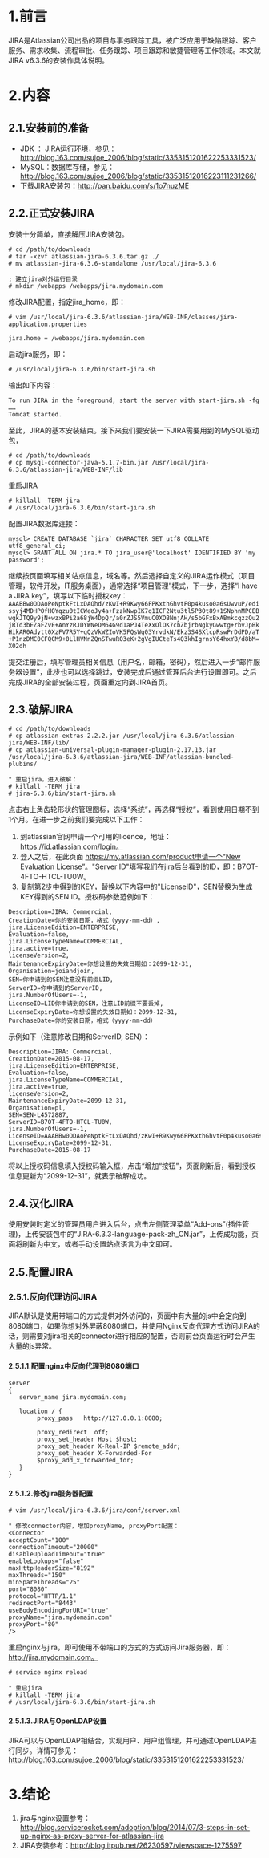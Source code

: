 # 1.前言
JIRA是Atlassian公司出品的项目与事务跟踪工具，被广泛应用于缺陷跟踪、客户服务、需求收集、流程审批、任务跟踪、项目跟踪和敏捷管理等工作领域。本文就JIRA v6.3.6的安装作具体说明。

# 2.内容
## 2.1.安装前的准备
- JDK ： JIRA运行环境，参见：http://blog.163.com/sujoe_2006/blog/static/3353151201622253331523/
- MySQL：数据库存储，参见：http://blog.163.com/sujoe_2006/blog/static/33531512016223111231266/
- 下载JIRA安装包：http://pan.baidu.com/s/1o7nuzME


## 2.2.正式安装JIRA
安装十分简单，直接解压JIRA安装包。
```shell
# cd /path/to/downloads
# tar -xzvf atlassian-jira-6.3.6.tar.gz ./
# mv atlassian-jira-6.3.6-standalone /usr/local/jira-6.3.6

; 建立jira对外运行目录
# mkdir /webapps /webapps/jira.mydomain.com
```

修改JIRA配置，指定jira_home，即：
```shell
# vim /usr/local/jira-6.3.6/atlassian-jira/WEB-INF/classes/jira-application.properties 

jira.home = /webapps/jira.mydomain.com
```

启动jira服务，即：
```shell
# /usr/local/jira-6.3.6/bin/start-jira.sh
```
输出如下内容：
```
To run JIRA in the foreground, start the server with start-jira.sh -fg
……
Tomcat started.
```

至此，JIRA的基本安装结束。接下来我们要安装一下JIRA需要用到的MySQL驱动包，
```shell
# cd /path/to/downloads
# cp mysql-connector-java-5.1.7-bin.jar /usr/local/jira-6.3.6/atlassian-jira/WEB-INF/lib
```

重启JIRA
```shell
# killall -TERM jira
# /usr/local/jira-6.3.6/bin/start-jira.sh
```

配置JIRA数据库连接：
```shell
mysql> CREATE DATABASE `jira` CHARACTER SET utf8 COLLATE utf8_general_ci;
mysql> GRANT ALL ON jira.* TO jira_user@'localhost' IDENTIFIED BY 'my password';
```

继续按页面填写相关站点信息，域名等。然后选择自定义的JIRA运作模式（项目管理，软件开发，IT服务桌面），通常选择“项目管理”模式，下一步，选择“I have a JIRA key”，填写以下临时授权key：
`AAABBw0ODAoPeNptkFtLxDAQhd/zKwI+R9Kwy66FPKxthGhvtF0p4kuso0a6sUwvuP/edissyj4MDHPOfHOYqzu0tICWeoJy4a+FzzkNwpIK7q1ICF2Ntu3tl5P3Ot89+1SNphnMPCEBwqkJTQ9y9jN+wzxBPi2a68jW4DpQr/a0rZJS5VmuC0XOBNnjAH/s5bGFxBxABmkcqzzQu2jRTd3bEZaFZvE+AnYzRJDYWNeDM64G9d1aPJ4TeXxOlOK7cbZbjrbNgkyGwwtg+rbvJpBkHikAR0Adytt0XzFV7R5Y+qQzVkWZIoVK5FQsWq03YrvdkN/Ekz3S4SXlcpRswPrDdPD/aT+P1nzDMC0CFQCM9+0LlHVNnZQnSTwuRO3eK+2gVgIUCteTs4Q3khIgrnsY64hxYB/d8bM=X02dh
`

提交注册后，填写管理员相关信息（用户名，邮箱，密码），然后进入一步“邮件服务器设置”，此步也可以选择跳过，安装完成后通过管理后台进行设置即可。之后完成JIRA的全部安装过程，页面重定向到JIRA首页。


## 2.3.破解JIRA
```shell
# cd /path/to/downloads
# cp atlassian-extras-2.2.2.jar /usr/local/jira-6.3.6/atlassian-jira/WEB-INF/lib/
# cp atlassian-universal-plugin-manager-plugin-2.17.13.jar /usr/local/jira-6.3.6/atlassian-jira/WEB-INF/atlassian-bundled-plubins/

" 重启jira，进入破解：
# killall -TERM jira
# jira-6.3.6/bin/start-jira.sh
```

点击右上角齿轮形状的管理图标，选择“系统”，再选择“授权”，看到使用日期不到1个月。在进一步之前我们要完成以下工作：
1. 到atlassian官网申请一个可用的licence，地址：https://id.atlassian.com/login。
2. 登入之后，在此页面 https://my.atlassian.com/product申请一个“New Evaluation License”。"Server ID"填写我们在jira后台看到的ID，即：B7OT-4FTO-HTCL-TU0W。
3. 复制第2步中得到的KEY，替换以下内容中的"LicenseID"，SEN替换为生成KEY得到的SEN ID。授权码参数范例如下：
```
Description=JIRA: Commercial,
CreationDate=你的安装日期，格式（yyyy-mm-dd）,
jira.LicenseEdition=ENTERPRISE,
Evaluation=false,
jira.LicenseTypeName=COMMERCIAL,
jira.active=true,
licenseVersion=2,
MaintenanceExpiryDate=你想设置的失效日期如：2099-12-31,
Organisation=joiandjoin,
SEN=你申请到的SEN注意没有前缀LID,
ServerID=你申请到的ServerID,
jira.NumberOfUsers=-1,
LicenseID=LID你申请到的SEN，注意LID前缀不要丢掉,
LicenseExpiryDate=你想设置的失效日期如：2099-12-31,
PurchaseDate=你的安装日期，格式（yyyy-mm-dd）
```

示例如下（注意修改日期和ServerID, SEN）：
```
Description=JIRA: Commercial,
CreationDate=2015-08-17,
jira.LicenseEdition=ENTERPRISE,
Evaluation=false,
jira.LicenseTypeName=COMMERCIAL,
jira.active=true,
licenseVersion=2,
MaintenanceExpiryDate=2099-12-31,
Organisation=pl,
SEN=SEN-L4572887,
ServerID=B7OT-4FTO-HTCL-TU0W,
jira.NumberOfUsers=-1,
LicenseID=AAABBw0ODAoPeNptkFtLxDAQhd/zKwI+R9Kwy66FPKxthGhvtF0p4kuso0a6sUwvuP/edissyj4MDHPOfHOYqzu0tICWeoJy4a+FzzkNwpIK7q1ICF2Ntu3tl5P3Ot89+1SNphnMPCEBwqkJTQ9y9jN+wzxBPi2a68jW4DpQr/a0rZJS5VmuC0XOBNnjAH/s5bGFxBxABmkcqzzQu2jRTd3bEZaFZvE+AnYzRJDYWNeDM64G9d1aPJ4TeXxOlOK7cbZbjrbNgkyGwwtg+rbvJpBkHikAR0Adytt0XzFV7R5Y+qQzVkWZIoVK5FQsWq03YrvdkN/Ekz3S4SXlcpRswPrDdPD/aT+P1nzDMC0CFQCM9+0LlHVNnZQnSTwuRO3eK+2gVgIUCteTs4Q3khIgrnsY64hxYB/d8bM=X02dh,
LicenseExpiryDate=2099-12-31,
PurchaseDate=2015-08-17
```
将以上授权码信息填入授权码输入框，点击“增加“按钮”，页面刷新后，看到授权信息更新为“2099-12-31”，就表示破解成功。


## 2.4.汉化JIRA
使用安装时定义的管理员用户进入后台，点击左侧管理菜单“Add-ons”(插件管理)，上传安装包中的“JIRA-6.3.3-language-pack-zh_CN.jar”，上传成功能，页面将刷新为中文，或者手动设置站点语言为中文即可。


## 2.5.配置JIRA
### 2.5.1.反向代理访问JIRA
JIRA默认是使用带端口的方式提供对外访问的，页面中有大量的js中会定向到8080端口，如果你想对外屏蔽8080端口，并使用Nginx反向代理方式访问JIRA的话，则需要对jira相关的connector进行相应的配置，否则前台页面运行时会产生大量的js异常。

#### 2.5.1.1.配置nginx中反向代理到8080端口
```shell
server
{
   server_name jira.mydomain.com;

   location / {
        proxy_pass   http://127.0.0.1:8080;
          
        proxy_redirect  off; 
        proxy_set_header Host $host; 
        proxy_set_header X-Real-IP $remote_addr; 
        proxy_set_header X-Forwarded-For 
        $proxy_add_x_forwarded_for; 
   }
}
```

#### 2.5.1.2.修改jira服务器配置
```
# vim /usr/local/jira-6.3.6/jira/conf/server.xml

" 修改connector内容，增加proxyName, proxyPort配置：
<Connector 
acceptCount="100" 
connectionTimeout="20000" 
disableUploadTimeout="true" 
enableLookups="false" 
maxHttpHeaderSize="8192" 
maxThreads="150" 
minSpareThreads="25" 
port="8080" 
protocol="HTTP/1.1" 
redirectPort="8443" 
useBodyEncodingForURI="true" 
proxyName="jira.mydomain.com" 
proxyPort="80"
/> 
```

重启nginx与jira，即可使用不带端口的方式的方式访问Jira服务器，即：http://jira.mydomain.com。
```shell
# service nginx reload

" 重启jira
# killall -TERM jira
# /usr/local/jira-6.3.6/bin/start-jira.sh
```

#### 2.5.1.3.JIRA与OpenLDAP设置
JIRA可以与OpenLDAP相结合，实现用户、用户组管理，并可通过OpenLDAP进行同步。详情可参见：http://blog.163.com/sujoe_2006/blog/static/3353151201622253331523/


# 3.结论
1. jira与nginx设置参考：http://blog.servicerocket.com/adoption/blog/2014/07/3-steps-in-set-up-nginx-as-proxy-server-for-atlassian-jira
2. JIRA安装参考：http://blog.itpub.net/26230597/viewspace-1275597
